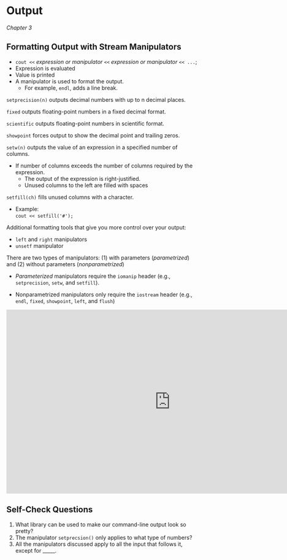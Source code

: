 Output
======

*Chapter 3*

Formatting Output with Stream Manipulators
------------------------------------------

-   `cout <<` *expression or manipulator* `<<` *expression or manipulator* `<< ...`;
-   Expression is evaluated
-   Value is printed
-   A manipulator is used to format the output.
    +   For example, `endl`, adds a line break.

`setprecision(n)` outputs decimal numbers with up to n decimal places.

`fixed` outputs floating-point numbers in a fixed decimal format.

`scientific` outputs floating-point numbers in scientific format.

`showpoint` forces output to show the decimal point and trailing zeros.

`setw(n)` outputs the value of an expression in a specified number of columns.

-   If number of columns exceeds the number of columns required by the expression.
    +   The output of the expression is right-justified.
    +   Unused columns to the left are filled with spaces

`setfill(ch)` fills unused columns with a character.

-   Example:  
    `cout << setfill('#');`

Additional formatting tools that give you more control over your output:

-   `left` and `right` manipulators
-   `unsetf` manipulator

There are two types of manipulators: (1) with parameters (*parametrized*) and (2) without parameters (*nonparametrized*)

-   *Parameterized* manipulators require the `iomanip` header (e.g., `setprecision`, `setw`, and `setfill`).

-   Nonparametrized manipulators only require the `iostream` header (e.g., `endl`, `fixed`, `showpoint`, `left`, and `flush`)

<div class="youtube">
<div><iframe width="853" height="480" src="https://www.youtube-nocookie.com/embed/rEZcgoMfRKg?rel=0&amp;showinfo=0" frameborder="0" allow="autoplay; encrypted-media" allowfullscreen="allowfullscreen"></iframe></div>
</div>


Self-Check Questions
--------------------

1.  What library can be used to make our command-line output look so pretty?
2.  The manipulator `setprecsion()` only applies to what type of numbers?
3.  All the manipulators discussed apply to all the input that follows it, except for _____.
